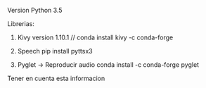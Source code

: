 Version Python 3.5 

Librerias:

1) Kivy version 1.10.1 //
conda install kivy -c conda-forge

2) Speech
pip install pyttsx3


3) Pyglet -> Reproducir audio
conda install -c conda-forge pyglet 


Tener en cuenta esta informacion
